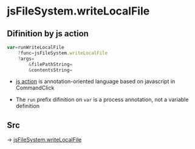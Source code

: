 # jsFileSystem.writeLocalFile

## Difinition by js action

```js.js
var=runWriteLocalFile
	?func=jsFileSystem.writeLocalFile
	?args=
		&filePathString=
		&contentsString=
```

- [js action](#) is annotation-oriented language based on javascript in CommandClick

- The `run` prefix difinition on `var` is a process annotation, not a variable definition

## Src

-> [jsFileSystem.writeLocalFile](https://github.com/puutaro/CommandClick/blob/master/app/src/main/java/com/puutaro/commandclick/fragment_lib/terminal_fragment/js_interface/file/JsFileSystem.kt#L46)


